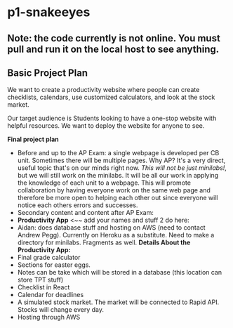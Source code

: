 # p1-snakeeyes
## Note: the code currently is not online. You must pull and run it on the local host to see anything. 
## Basic Project Plan
We want to create a productivity website where people can create checklists, calendars, use customized calculators, and look at the stock market.

Our target audience is Students looking to have a one-stop website with helpful resources. We want to deploy the website for anyone to see.

**Final project plan** <br>
- Before and up to the AP Exam: a single webpage is developed per CB unit. Sometimes there will be multiple pages. Why AP? It's a very direct, useful topic that's on our minds right now. *This will not be just minilabs!*, but we will still work on the minilabs. It will be all our work in applying the knowledge of each unit to a webpage. This will promote collaboration by having everyone work on the same web page and therefore be more open to helping each other out since everyone will notice each others errors and successes.
- Secondary content and content after AP Exam:
- **Productivity App** <~~ add your names and stuff 2 do here:
- Aidan: does database stuff and hosting on AWS (need to contact Andrew Pegg). Currently on Heroku as a substitute. Need to make a directory for minilabs. Fragments as well.
**Details About the Productivity App:** <br>
- Final grade calculator 
- Sections for easter eggs.
- Notes can be take which will be stored in a database (this location can store TPT stuff)
- Checklist in React
- Calendar for deadlines
- A simulated stock market. The market will be connected to Rapid API. Stocks will change every day.
- Hosting through AWS
<br>
